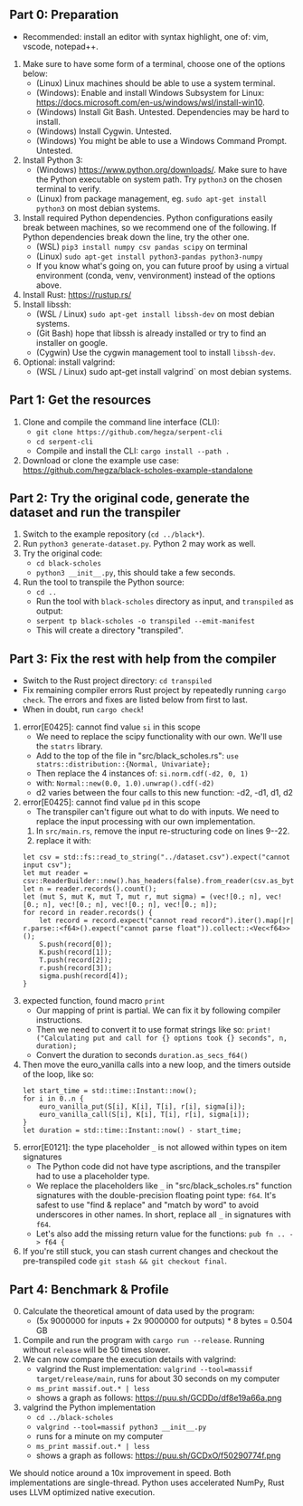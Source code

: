 ## Part 0: Preparation
- Recommended: install an editor with syntax highlight, one of: vim, vscode, notepad++.
1. Make sure to have some form of a terminal, choose one of the options below:
	* (Linux) Linux machines should be able to use a system terminal.
	* (Windows): Enable and install Windows Subsystem for Linux: https://docs.microsoft.com/en-us/windows/wsl/install-win10.
	* (Windows) Install Git Bash. Untested. Dependencies may be hard to install.
	* (Windows) Install Cygwin. Untested.
	* (Windows) You might be able to use a Windows Command Prompt. Untested.
2. Install Python 3:
	* (Windows) https://www.python.org/downloads/. Make sure to have the Python executable on system path. Try `python3` on the chosen terminal to verify.
	* (Linux) from package management, eg. `sudo apt-get install python3` on most debian systems.
3. Install required Python dependencies. Python configurations easily break between machines, so we recommend one of the following. If Python dependencies break down the line, try the other one.
	* (WSL) `pip3 install numpy csv pandas scipy` on terminal
	* (Linux) `sudo apt-get install python3-pandas python3-numpy`
	* If you know what's going on, you can future proof by using a virtual environment (conda, venv, venvironment) instead of the options above.
4. Install Rust: https://rustup.rs/
5. Install libssh:
	* (WSL / Linux) `sudo apt-get install libssh-dev` on most debian systems.
	* (Git Bash) hope that libssh is already installed or try to find an installer on google.
	* (Cygwin) Use the cygwin management tool to install `libssh-dev`.
6. Optional: install valgrind:
	* (WSL / Linux) sudo apt-get install valgrind` on most debian systems.


## Part 1: Get the resources
1. Clone and compile the command line interface (CLI):
    * `git clone https://github.com/hegza/serpent-cli`
	* `cd serpent-cli`
	* Compile and install the CLI: `cargo install --path .`
2. Download or clone the example use case: https://github.com/hegza/black-scholes-example-standalone


## Part 2: Try the original code, generate the dataset and run the transpiler
1. Switch to the example repository (`cd ../black*`).
2. Run `python3 generate-dataset.py`. Python 2 may work as well.
3. Try the original code:
	* `cd black-scholes`
	* `python3 __init__.py`, this should take a few seconds.
4. Run the tool to transpile the Python source:
	* `cd ..`
	* Run the tool with `black-scholes` directory as input, and `transpiled` as output:
	* `serpent tp black-scholes -o transpiled --emit-manifest`
	* This will create a directory "transpiled".


## Part 3: Fix the rest with help from the compiler
- Switch to the Rust project directory: `cd transpiled`
- Fix remaining compiler errors Rust project by repeatedly running `cargo check`. The errors and fixes are listed below from first to last.
- When in doubt, run `cargo check`!

1. error[E0425]: cannot find value `si` in this scope
    * We need to replace the scipy functionality with our own. We'll use the `statrs` library.
    * Add to the top of the file in "src/black_scholes.rs":
        `use statrs::distribution::{Normal, Univariate};`
    * Then replace the 4 instances of:
        `si.norm.cdf(-d2, 0, 1)`
    * with:
        `Normal::new(0.0, 1.0).unwrap().cdf(-d2)`
    * d2 varies between the four calls to this new function: -d2, -d1, d1, d2
2. error[E0425]: cannot find value `pd` in this scope
    * The transpiler can't figure out what to do with inputs. We need to replace the input processing with our own implementation.
    1. In `src/main.rs`, remove the input re-structuring code on lines 9--22.
    2. replace it with:
    ```
    let csv = std::fs::read_to_string("../dataset.csv").expect("cannot input csv");
    let mut reader = csv::ReaderBuilder::new().has_headers(false).from_reader(csv.as_bytes());
    let n = reader.records().count();
    let (mut S, mut K, mut T, mut r, mut sigma) = (vec![0.; n], vec![0.; n], vec![0.; n], vec![0.; n], vec![0.; n]);
    for record in reader.records() {
        let record = record.expect("cannot read record").iter().map(|r| r.parse::<f64>().expect("cannot parse float")).collect::<Vec<f64>>();
        S.push(record[0]);
        K.push(record[1]);
        T.push(record[2]);
        r.push(record[3]);
        sigma.push(record[4]);
    }
    ```
3. expected function, found macro `print`
    * Our mapping of print is partial. We can fix it by following compiler instructions.
    * Then we need to convert it to use format strings like so:
    `print!("Calculating put and call for {} options took {} seconds", n, duration);`
    * Convert the duration to seconds `duration.as_secs_f64()`
4. Then move the euro_vanilla calls into a new loop, and the timers outside of the loop, like so:
    ```
    let start_time = std::time::Instant::now();
    for i in 0..n {
        euro_vanilla_put(S[i], K[i], T[i], r[i], sigma[i]);
        euro_vanilla_call(S[i], K[i], T[i], r[i], sigma[i]);
    }
    let duration = std::time::Instant::now() - start_time;
    ```
5. error[E0121]: the type placeholder `_` is not allowed within types on item signatures
	* The Python code did not have type ascriptions, and the transpiler had to use a placeholder type.
    * We replace the placeholders like `_` in "src/black_scholes.rs" function signatures with the double-precision floating point type: `f64`. It's safest to use "find & replace" and "match by word" to avoid underscores in other names. In short, replace all `_` in signatures with `f64`.
    * Let's also add the missing return value for the functions: `pub fn .. -> f64 {`
6. If you're still stuck, you can stash current changes and checkout the pre-transpiled code `git stash && git checkout final`.


## Part 4: Benchmark & Profile
0. Calculate the theoretical amount of data used by the program:
	* (5x 9000000 for inputs + 2x 9000000 for outputs) * 8 bytes = 0.504 GB
1. Compile and run the program with `cargo run --release`. Running without `release` will be 50 times slower.
2. We can now compare the execution details with valgrind:
	* valgrind the Rust implementation: `valgrind --tool=massif target/release/main`, runs for about 30 seconds on my computer
	* `ms_print massif.out.* | less`
    * shows a graph as follows: https://puu.sh/GCDDo/df8e19a66a.png
3. valgrind the Python implementation
	* `cd ../black-scholes`
	* `valgrind --tool=massif python3 __init__.py`
    * runs for a minute on my computer
	* `ms_print massif.out.* | less`
    * shows a graph as follows: https://puu.sh/GCDxO/f50290774f.png

We should notice around a 10x improvement in speed. Both implementations are single-thread. Python uses accelerated NumPy, Rust uses LLVM optimized native execution.
